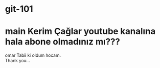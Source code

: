 # git-101
main
Kerim Çağlar youtube kanalına hala abone olmadınız mı???
=======
omar
Tabii ki oldum hocam.<br>
Thank you...
